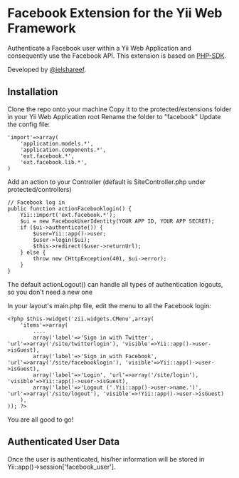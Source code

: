 Facebook Extension for the Yii Web Framework
============================================

Authenticate a Facebook user within a Yii Web Application and consequently use the Facebook API. This extension is based on [PHP-SDK](https://github.com/facebook/php-sdk).

Developed by [@ielshareef](http://twitter.com/ielshareef).

Installation
------------

Clone the repo onto your machine
Copy it to the protected/extensions folder in your Yii Web Application root
Rename the folder to "facebook"
Update the config file:

	'import'=>array(
		'application.models.*',
		'application.components.*',
		'ext.facebook.*',
		'ext.facebook.lib.*',
	)

Add an action to your Controller (default is SiteController.php under protected/controllers)

	// Facebook log in
	public function actionFacebooklogin() {
		Yii::import('ext.facebook.*');
	    $ui = new FacebookUserIdentity(YOUR APP ID, YOUR APP SECRET);
		if ($ui->authenticate()) {
	        $user=Yii::app()->user;
	        $user->login($ui);
	    	$this->redirect($user->returnUrl);
	 	} else {
	    	throw new CHttpException(401, $ui->error);
		}
	}
	
The default actionLogout() can handle all types of authentication logouts, so you don't need a new one

In your layout's main.php file, edit the menu to all the Facebook login:

	<?php $this->widget('zii.widgets.CMenu',array(
		'items'=>array(
			....
			array('label'=>'Sign in with Twitter', 'url'=>array('/site/twitterlogin'), 'visible'=>Yii::app()->user->isGuest),
			array('label'=>'Sign in with Facebook', 'url'=>array('/site/facebooklogin'), 'visible'=>Yii::app()->user->isGuest),
			array('label'=>'Login', 'url'=>array('/site/login'), 'visible'=>Yii::app()->user->isGuest),
			array('label'=>'Logout ('.Yii::app()->user->name.')', 'url'=>array('/site/logout'), 'visible'=>!Yii::app()->user->isGuest)
		),
	)); ?>
	
You are all good to go!

Authenticated User Data
-----------------------

Once the user is authenticated, his/her information will be stored in Yii::app()->session['facebook_user'].